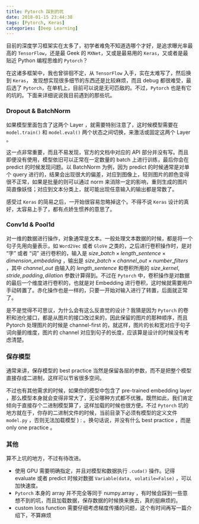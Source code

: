 ```yaml
---
title: Pytorch 踩到的坑
date: 2018-01-15 23:44:38
tags: [Pytorch, Keras]
categories: [Deep Learning]
---
```


目前的深度学习框架实在太多了，初学者难免不知道选哪个才好，是追求曝光率最高的 `TensorFlow`，还是最 Geek 的 `MXNet`，又或是最易用的 `Keras`，又或者是最贴近 Python 编程思维的 `Pytorch`？

<!--more-->

在这诸多框架中，我也曾徘徊不定，从 `TensorFlow` 入手，实在太难写了，然后换到 `Keras`， 发现想实现很多细节的东西还是比较麻烦，而且 debug 都很难受，最后选了 `Pytorch`，在单机上，目前可以说是无可匹敌的。不过，`Pytorch` 也是有它的坑的。下面来详细说说我目前遇到的那些坑。

### Dropout & BatchNorm

如果模型里面包含了这两个 Layer ，就需要特别注意了，这时候模型需要在 `model.train()` 和 `model.eval()` 两个状态之间切换，来激活或固定这两个 Layer 。

这一点非常重要，而且不易发现，官方的文档中对应的 API 部分并没有写。而且即便没有使用，模型依旧可以正常在一定数量的 batch 上进行训练，最后你会在 predict 的时候发现问题。以 BatchNorm 为例，因为 predict 的时候通常是对单个 query 进行的，结果会出现很大的偏差，对应到图像上，轻则图片的颜色变得很不正常，如果是批量的则可以通过 norm 来消除一定的影响，重则生成的图片简直像妖怪；对应到文本分类上，就可能出现任意输入的输出都是常数了。

感受过 `Keras` 的简易之后，一开始很容易忽略掉这个。不得不说 `Keras` 设计的真好，太容易上手了，都有点娇生惯养的意思了。

### Conv1d & Pool1d

对一维的数据进行操作，对象通常是文本。一般处理文本数据的时候，都是将一个句子先用向量表示，如 `Word2Vec` 或者 `GloVe` 之类的，之后进行卷积操作时，是对 “字” 或者 “词” 进行卷积的，输入是 $size\_{batch} \times length\_{sentence} \times dimension\_{embedding}$ ，输出是 $size\_{batch} \times channel\_{out} \times number\_{filters}$ ，其中 $channel\_{out}$ 由输入的 $length\_{sentence}$ 和卷积所用的 $size\_{kernel}, stride, padding, dilation$ 参数计算得到。不过在 `Pytorch` 中，卷积操作是对数据的最后一个维度进行卷积的，也就是对 Embedding 进行卷积，这时候就需要用户手动转置了。赤化操作也是一样的，只要一开始对输入进行了转置，后面就正常了。

是不是觉得不可思议，为什么会有这么反直觉的设计？我猜是因为 `Pytorch` 的卷积和池化接口，都是从图片的接口改过来的，因此保留的图片的那种顺序，而且 Pytorch 处理图片的时候是 channel-first 的，就这样，图片的长和宽对应于句子词向量的维度，图片的 channel 对应到句子的长度，应该算是设计的时候没有考虑清楚。

### 保存模型

通常来讲，保存模型的 best practice 当然是保留各层的参数，而不是把整个模型直接存成二进制，这样可以节省很多空间。

不过也有其他需求的时候，如果你的模型中包含了 pre-trained embedding layer ，那么模型本身就会变得非常大了，无论哪种方式都不优雅。既然如此，我们肯定倾向于直接存个二进制模型算了，这样加载的时候也很方便。不过 `Pytorch` 坑的地方就在于，你存的二进制文件的时候，当前目录下必须有模型的定义文件 `model.py` ，否则无法加载模型 ) : 。换句话说，并没有什么 best practice ，而是 only one practice 。

### 其他

算不上坑的地方，不过有待改进。

* 使用 GPU 需要明确指定，并且对模型和数据执行 `.cuda()` 操作。记得 evaluate 或者 predict 时候对数据 `Variable(data, volatile=False)` ，可以加快速度。
* `Pytorch` 本身的 array 并不完全等同于 numpy.array ，有时候会踩到一些意想不到的坑，而且加载数据，保存数据的时候换来换去，真的挺麻烦的。
* custom loss function 需要仔细考虑梯度传播的问题，这个有时间再写一篇介绍下，不算麻烦


